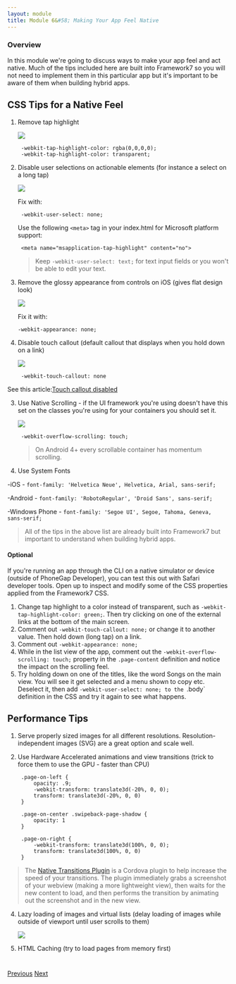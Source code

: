 ```yaml
---
layout: module
title: Module 6&#58; Making Your App Feel Native
---
```


### Overview
In this module we're going to discuss ways to make your app feel and act native. Much of the tips included here are built into Framework7 so you
will not need to implement them in this particular app but it's important to be aware of them when building hybrid apps. 

## CSS Tips for a Native Feel
1. Remove tap highlight 

    <img class="screenshot-full" src="images/tap-highlight-issue.png"/>
        
        -webkit-tap-highlight-color: rgba(0,0,0,0);
        -webkit-tap-highlight-color: transparent;

1. Disable user selections on actionable elements (for instance a select on a long tap)

    <img class="screenshot-full" src="images/text-select-issue.png"/>
    
    Fix with:
	    
	    -webkit-user-select: none;		 

    Use the following `<meta>` tag in your index.html for Microsoft platform support:
  		  
        <meta name="msapplication-tap-highlight" content="no">
		
   >Keep `-webkit-user-select: text;` for text input fields or you won't be able to edit your text.

1. Remove the glossy appearance from controls on iOS (gives flat design look)   
   
   <img class="screenshot-full" src="images/glossy-appearance.png"/>
  
   Fix it with:
      
      `-webkit-appearance: none;` 
             	   
      	   
3. Disable touch callout (default callout that displays when you hold down on a link)
   
   <img class="screenshot-full" src="images/callout-issue.png"/>
 
        -webkit-touch-callout: none
        
  See this article:[Touch callout disabled](http://phonegap-tips.com/articles/essential-phonegap-css-webkit-touch-callout.html)

3. Use Native Scrolling - if the UI framework you're using doesn't have this set on the classes you're using for your containers you should
 set it. 
   
    <img class="screenshot-full" src="images/native-scroll-fix.png"/>

        -webkit-overflow-scrolling: touch; 
        
   >On Android 4+ every scrollable container has momentum scrolling.
      
 4. Use System Fonts
 
  -iOS - `font-family: 'Helvetica Neue', Helvetica, Arial, sans-serif;`
 
  -Android - `font-family: 'RobotoRegular', 'Droid Sans', sans-serif;`
 
  -Windows Phone - `font-family: 'Segoe UI', Segoe, Tahoma, Geneva, sans-serif;`    


>All of the tips in the above list are already built into Framework7 but important to understand when building hybrid apps.   

#### Optional
If you're running an app through the CLI on a native simulator or device (outside of PhoneGap Developer), you can test this out with Safari 
developer tools. Open up to inspect and modify some of the CSS properties applied from the Framework7 CSS.
 
1. Change tap highlight to a color instead of transparent, such as `-webkit-tap-highlight-color: green;`. Then try clicking on one of the external links at the bottom of the main screen.
2. Comment out `-webkit-touch-callout: none;` or change it to another value. Then hold down (long tap) on a link.
3. Comment out `-webkit-appearance: none;` 
4. While in the list view of the app, comment out the `-webkit-overflow-scrolling: touch;` property in the `.page-content` definition and notice the
 impact on the scrolling feel. 
5. Try holding down on one of the titles, like the word Songs on the main view. You will see it get selected and a menu shown to copy etc. Deselect it, 
then add `-webkit-user-select: none; to the `.body` definition in the CSS and try it again to see what happens.

## Performance Tips

1. Serve properly sized images for all different resolutions. Resolution-independent images (SVG) are a great option and scale well.
    
2. Use Hardware Accelerated animations and view transitions (trick to force them to use the GPU - faster than CPU)

        .page-on-left {
            opacity: .9;
            -webkit-transform: translate3d(-20%, 0, 0);
            transform: translate3d(-20%, 0, 0)
        }
    
        .page-on-center .swipeback-page-shadow {
            opacity: 1
        }
        
        .page-on-right {
            -webkit-transform: translate3d(100%, 0, 0);
            transform: translate3d(100%, 0, 0)
        }


  >The [Native Transitions Plugin](http://plugins.telerik.com/cordova/plugin/native-page-transitions) is a Cordova plugin to help increase the speed of your transitions.  The plugin immediately grabs a screenshot 
  of your webview (making a more lightweight view), then waits for the new content to load, and then performs the transition by animating out the 
  screenshot and in the new view.

4. Lazy loading of images and virtual lists (delay loading of images while outside of viewport until user scrolls to them)

    <img class="screenshot-full" src="images/lazy-load.png"/>

5. HTML Caching (try to load pages from memory first) 
  

<div class="row" style="margin-top:40px;">
<div class="col-sm-12">
<a href="module5.html" class="btn btn-default"><i class="glyphicon glyphicon-chevron-left"></i> Previous</a>
<a href="module7.html" class="btn btn-default pull-right">Next <i class="glyphicon
glyphicon-chevron-right"></i></a>
</div>
</div>
